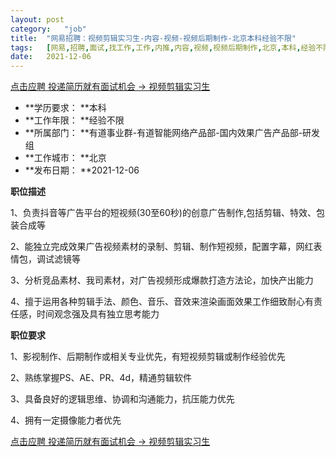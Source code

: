 ```yaml
---
layout:	post
category:	"job"
title:	"网易招聘：视频剪辑实习生-内容-视频-视频后期制作-北京本科经验不限"
tags:	[网易,招聘,面试,找工作,工作,内推,内容,视频,视频后期制作,北京,本科,经验不限]
date:	2021-12-06
---
```


[点击应聘 投递简历就有面试机会 ->  视频剪辑实习生](http://mobile.bole.netease.com/bole/boleDetail?id=22612&employeeId=346f03c3cda5f04c&key=all)



- **学历要求： **本科
- **工作年限： **经验不限
- **所属部门： **有道事业群-有道智能网络产品部-国内效果广告产品部-研发组
- **工作城市： **北京
- **发布日期： **2021-12-06



**职位描述**

1、负责抖音等广告平台的短视频(30至60秒)的创意广告制作,包括剪辑、特效、包装合成等

2、能独立完成效果广告视频素材的录制、剪辑、制作短视频，配置字幕，网红表情包，调试滤镜等

3、分析竞品素材、我司素材，对广告视频形成爆款打造方法论，加快产出能力

4、擅于运用各种剪辑手法、颜色、音乐、音效来渲染画面效果工作细致耐心有责任感，时间观念强及具有独立思考能力



**职位要求**

1、影视制作、后期制作或相关专业优先，有短视频剪辑或制作经验优先

2、熟练掌握PS、AE、PR、4d，精通剪辑软件

3、具备良好的逻辑思维、协调和沟通能力，抗压能力优先

4、拥有一定摄像能力者优先



[点击应聘 投递简历就有面试机会 ->  视频剪辑实习生](http://mobile.bole.netease.com/bole/boleDetail?id=22612&employeeId=346f03c3cda5f04c&key=all)